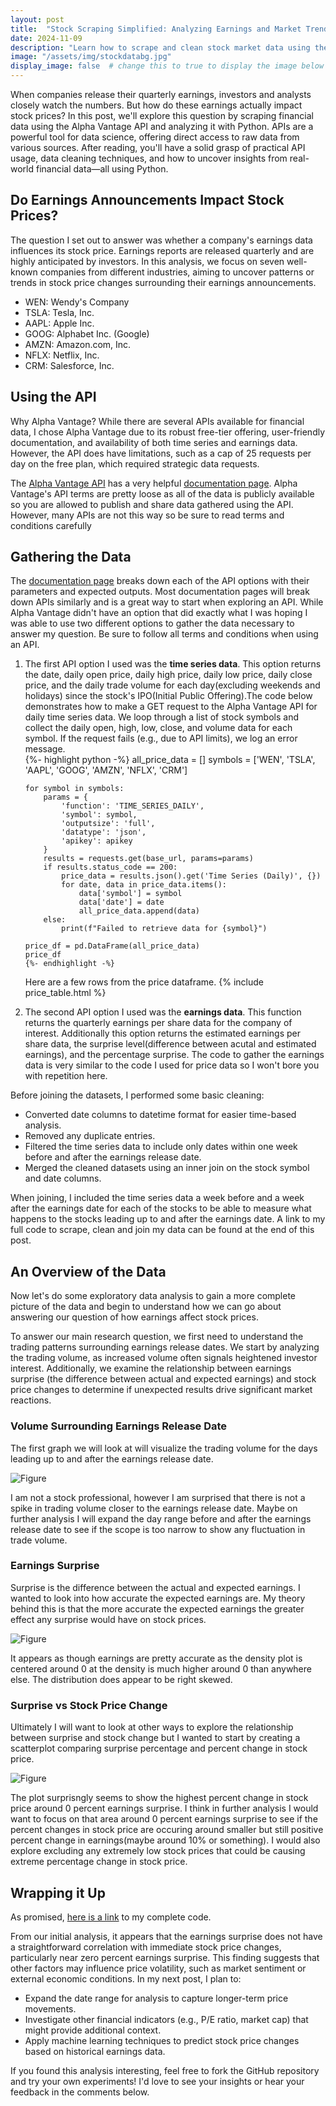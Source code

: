 ```yaml
---
layout: post
title:  "Stock Scraping Simplified: Analyzing Earnings and Market Trends with Alpha Vantage API"
date: 2024-11-09
description: "Learn how to scrape and clean stock market data using the Alpha Vantage API in Python. This hands-on guide for data science students explores the impact of earnings reports on stock prices, covering API data retrieval, preprocessing, and EDA."  
image: "/assets/img/stockdatabg.jpg"
display_image: false  # change this to true to display the image below the banner 
---
```

<p class="intro"><span class="dropcap">W</span>hen companies release their quarterly earnings, investors and analysts closely watch the numbers. But how do these earnings actually impact stock prices?  In this post, we'll explore this question by scraping financial data using the Alpha Vantage API and analyzing it with Python. APIs are a powerful tool for data science, offering direct access to raw data from various sources. After reading, you'll have a solid grasp of practical API usage, data cleaning techniques, and how to uncover insights from real-world financial data—all using Python.</p>

## Do Earnings Announcements Impact Stock Prices?
The question I set out to answer was whether a company's earnings data influences its stock price. Earnings reports are released quarterly and are highly anticipated by investors. In this analysis, we focus on seven well-known companies from different industries, aiming to uncover patterns or trends in stock price changes surrounding their earnings announcements.
* WEN: Wendy's Company
* TSLA: Tesla, Inc.
* AAPL: Apple Inc.
* GOOG: Alphabet Inc. (Google)
* AMZN: Amazon.com, Inc.
* NFLX: Netflix, Inc.
* CRM: Salesforce, Inc.

## Using the API
Why Alpha Vantage?
While there are several APIs available for financial data, I chose Alpha Vantage due to its robust free-tier offering, user-friendly documentation, and availability of both time series and earnings data. However, the API does have limitations, such as a cap of 25 requests per day on the free plan, which required strategic data requests.

The [Alpha Vantage API](https://www.alphavantage.co/) has a very helpful [documentation page](https://www.alphavantage.co/documentation). Alpha Vantage's API terms are pretty loose as all of the data is publicly available so you are allowed to publish and share data gathered using the API. However, many APIs are not this way so be sure to read terms and conditions carefully

## Gathering the Data
The [documentation page](https://www.alphavantage.co/documentation) breaks down each of the API options with their parameters and expected outputs. Most documentation pages will break down APIs similarly and is a great way to start when exploring an API. While Alpha Vantage didn't have an option that did exactly what I was hoping I was able to use two different options to gather the data necessary to answer my question. Be sure to follow all terms and conditions when using an API. 
<ol>
<li>The first API option I used was the <b>time series data</b>. This option returns the date, daily open price, daily high price, daily low price, daily close price, and the daily trade volume for each day(excluding weekends and holidays) since the stock's IPO(Initial Public Offering).The code below demonstrates how to make a GET request to the Alpha Vantage API for daily time series data. We loop through a list of stock symbols and collect the daily open, high, low, close, and volume data for each symbol. If the request fails (e.g., due to API limits), we log an error message.</li>
    {%- highlight python -%}
    all_price_data = []
    symbols = ['WEN', 'TSLA', 'AAPL', 'GOOG', 'AMZN', 'NFLX', 'CRM']

    for symbol in symbols:
        params = {
            'function': 'TIME_SERIES_DAILY',
            'symbol': symbol,
            'outputsize': 'full',
            'datatype': 'json',
            'apikey': apikey
        }
        results = requests.get(base_url, params=params)
        if results.status_code == 200:
            price_data = results.json().get('Time Series (Daily)', {})
            for date, data in price_data.items():
                data['symbol'] = symbol
                data['date'] = date
                all_price_data.append(data)
        else:
            print(f"Failed to retrieve data for {symbol}")

    price_df = pd.DataFrame(all_price_data)
    price_df
    {%- endhighlight -%}
Here are a few rows from the price dataframe.
{% include price_table.html %}

<li>The second API option I used was the <b>earnings data</b>. This function returns the quarterly earnings per share data for the company of interest. Additionally this option returns the estimated earnings per share data, the surprise level(difference between acutal and estimated earnings), and the percentage surprise. The code to gather the earnings data is very similar to the code I used for price data so I won't bore you with repetition here.</li>
</ol>

Before joining the datasets, I performed some basic cleaning:

* Converted date columns to datetime format for easier time-based analysis.
* Removed any duplicate entries.
* Filtered the time series data to include only dates within one week before and after the earnings release date.
* Merged the cleaned datasets using an inner join on the stock symbol and date columns.

When joining, I included the time series data a week before and a week after the earnings date for each of the stocks to be able to measure what happens to the stocks leading up to and after the earnings date. A link to my full code to scrape, clean and join my data can be found at the end of this post.

## An Overview of the Data
Now let's do some exploratory data analysis to gain a more complete picture of the data and begin to understand how we can go about answering our question of how earnings affect stock prices. 

To answer our main research question, we first need to understand the trading patterns surrounding earnings release dates. We start by analyzing the trading volume, as increased volume often signals heightened investor interest. Additionally, we examine the relationship between earnings surprise (the difference between actual and expected earnings) and stock price changes to determine if unexpected results drive significant market reactions.

### Volume Surrounding Earnings Release Date
<p>The first graph we will look at will visualize the trading volume for the days leading up to and after the earnings release date.</p>

![Figure]({{site.url}}/{{site.baseurl}}/assets/img/volume.png)

I am not a stock professional, however I am surprised that there is not a spike in trading volume closer to the earnings release date. Maybe on further analysis I will expand the day range before and after the earnings release date to see if the scope is too narrow to show any fluctuation in trade volume.

### Earnings Surprise
Surprise is the difference between the actual and expected earnings. I wanted to look into how accurate the expected earnings are. My theory behind this is that the more accurate the expected earnings the greater effect any surprise would have on stock prices.

![Figure]({{site.url}}/{{site.baseurl}}/assets/img/surprisePercentageDensity.png)

It appears as though earnings are pretty accurate as the density plot is centered around 0 at the density is much higher around 0 than anywhere else. The distribution does appear to be right skewed.

### Surprise vs Stock Price Change
Ultimately I will want to look at other ways to explore the relationship between surprise and stock change but I wanted to start by creating a scatterplot comparing surprise percentage and percent change in stock price. 

![Figure]({{site.url}}/{{site.baseurl}}/assets/img/earningsvspricechange.png)

The plot surprisngly seems to show the highest percent change in stock price around 0 percent earnings surprise. I think in further analysis I would want to focus on that area around 0 percent earnings surprise to see if the percent changes in stock price are occuring around smaller but still positive percent change in earnings(maybe around 10% or something). I would also explore excluding any extremely low stock prices that could be causing extreme percentage change in stock price.

## Wrapping it Up
As promised, [here is a link](https://github.com/skolten27/StockScrapingSimplified) to my complete code. 

From our initial analysis, it appears that the earnings surprise does not have a straightforward correlation with immediate stock price changes, particularly near zero percent earnings surprise. This finding suggests that other factors may influence price volatility, such as market sentiment or external economic conditions. In my next post, I plan to:

* Expand the date range for analysis to capture longer-term price movements.
* Investigate other financial indicators (e.g., P/E ratio, market cap) that might provide additional context.
* Apply machine learning techniques to predict stock price changes based on historical earnings data.

If you found this analysis interesting, feel free to fork the GitHub repository and try your own experiments! I'd love to see your insights or hear your feedback in the comments below.